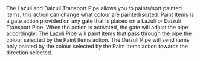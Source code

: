 <lore>
The Lazuli and Daizuli Transport Pipe allows you to paints/sort painted items, this action can change what colour are painted/sorted.
</lore>
<no_lore>
Paint Items is a gate action provided on any gate that is placed on a Lazuli or Daizuli Transport Pipe.
</no_lore>

<chapter name="Requirements"/>
When the action is activated, the gate will adjust the pipe accordingly:
The Lazuli Pipe will paint items that pass through the pipe the colour selected by the Paint Items action.
The Daizuli Pipe will send items only painted by the colour selected by the Paint Items action towards the direction selected.

<link to="buildcrafttransport:pipe/lapis_item"/>
<link to="buildcrafttransport:pipe/daizuli_item"/>